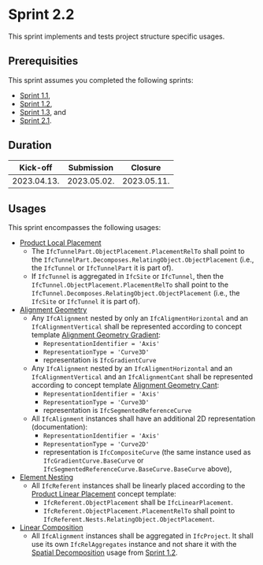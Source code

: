 # Sprint 2.2

This sprint implements and tests project structure specific usages.


## Prerequisities

This sprint assumes you completed the following sprints:

- [Sprint 1.1](./sprint1_1.md),
- [Sprint 1.2](./sprint1_2.md),
- [Sprint 1.3](./sprint1_3.md), and
- [Sprint 2.1](./sprint2_1.md).


## Duration

| Kick-off    | Submission  | Closure     |
|-------------|-------------|-------------|
| 2023.04.13. | 2023.05.02. | 2023.05.11. |


## Usages

This sprint encompasses the following usages:

- [Product Local Placement](https://bsi-infraroom.github.io/IFC-Documentation-Tunnel/4_4_0_0/general/HTML/link/product-local-placement.htm)
    - The `IfcTunnelPart.ObjectPlacement.PlacementRelTo` shall point to the `IfcTunnelPart.Decomposes.RelatingObject.ObjectPlacement` (i.e., the `IfcTunnel` or `IfcTunnelPart` it is part of).
    - If `IfcTunnel` is aggregated in `IfcSite` or `IfcTunnel`, then the `IfcTunnel.ObjectPlacement.PlacementRelTo` shall point to the `IfcTunnel.Decomposes.RelatingObject.ObjectPlacement` (i.e., the `IfcSite` or `IfcTunnel` it is part of).
- [Alignment Geometry](https://bsi-infraroom.github.io/IFC-Documentation-Tunnel/4_4_0_0/general/HTML/link/alignment-geometry.htm)
    - Any `IfcAlignment` nested by only an `IfcAligmentHorizontal` and an `IfcAlignmentVertical` shall be represented according to concept template [Alignment Geometry Gradient](https://bsi-infraroom.github.io/IFC-Documentation-Tunnel/4_4_0_0/general/HTML/link/alignment-geometry-gradient.htm):
        - `RepresentationIdentifier = 'Axis'`
        - `RepresentationType = 'Curve3D'`
        - representation is `IfcGradientCurve`
    - Any `IfcAlignment` nested by an `IfcAligmentHorizontal` and an `IfcAlignmentVertical` and an `IfcAlignmentCant` shall be represented according to concept template [Alignment Geometry Cant](https://bsi-infraroom.github.io/IFC-Documentation-Tunnel/4_4_0_0/general/HTML/link/alignment-geometry-cant.htm):
        - `RepresentationIdentifier = 'Axis'`
        - `RepresentationType = 'Curve3D'`
        - representation is `IfcSegmentedReferenceCurve`
    - All `IfcAlignment` instances shall have an additional 2D representation (documentation):
        - `RepresentationIdentifier = 'Axis'`
        - `RepresentationType = 'Curve2D'`
        - representation is `IfcCompositeCurve` (the same instance used as `IfcGradientCurve.BaseCurve` or `IfcSegmentedReferenceCurve.BaseCurve.BaseCurve` above),
- [Element Nesting](https://bsi-infraroom.github.io/IFC-Documentation-Tunnel/4_4_0_0/general/HTML/link/element-nesting.htm)
    - All `IfcReferent` instances shall be linearly placed according to the [Product Linear Placement](https://bsi-infraroom.github.io/IFC-Documentation-Tunnel/4_4_0_0/general/HTML/link/product-linear-placement.htm) concept template:
        - `IfcReferent.ObjectPlacement` shall be `IfcLinearPlacement`.
        - `IfcReferent.ObjectPlacement.PlacementRelTo` shall point to `IfcReferent.Nests.RelatingObject.ObjectPlacement`.
- [Linear Composition](https://github.com/bSI-InfraRoom/IFC-Specification/pull/557)
    - All `IfcAlignment` instances shall be aggregated in `IfcProject`. It shall use its own `IfcRelAggregates` instance and not share it with the [Spatial Decomposition](https://bsi-infraroom.github.io/IFC-Documentation-Tunnel/4_4_0_0/general/HTML/link/spatial-decomposition.htm) usage from [Sprint 1.2](./sprint1_2.md).

